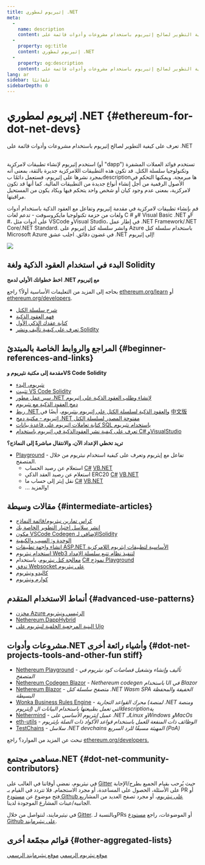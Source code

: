 ```yaml
---
title: إثيريوم لمطوري .NET
meta:
  - 
    name: description
    content: تعرف على كيفية التطوير لصالح إثيريوم باستخدام مشروعات وأدوات قائمة على .NET
  - 
    property: og:title
    content: إثيريوم لمطوري .NET
  - 
    property: og:description
    content: تعرف على كيفية التطوير لصالح إثيريوم باستخدام مشروعات وأدوات قائمة على .NET
lang: ar
sidebar: تلقائيًا
sidebarDepth: 0
---
```


# إثيريوم لمطوري .NET {#ethereum-for-dot-net-devs}

<div class="featured">تعرف على كيفية التطوير لصالح إثيريوم باستخدام مشروعات وأدوات قائمة على .NET</div><br>

استخدم إثيريوم لإنشاء تطبيقات لامركزية (أو "dapp") تستخدم فوائد العملات المشفرة وتكنولوجيا سلسلة الكتل. قد تكون هذه التطبيقات اللامركزية جديرة بالثقة، بمعنى أنه بمجرد نشرها على إثيريوم، فستعمل دائمًا بdescriptionها مبرمجة. ويمكنها التحكم في الأصول الرقمية من أجل إنشاء أنواع جديدة من التطبيقات المالية. كما أنها قد تكون لامركزية، بمعنى عدم وجود كيان أو شخص واحد يتحكم فيها ويكاد يكون من المستحيل مراقبتها.

قم بإنشاء تطبيقات لامركزية في مقدمة إثيريوم وتفاعل مع العقود الذكية باستخدام أدوات ولغات من حزمة تكنولوجيا مايكروسوفت - تدعم لغات C # و# Visual Basic .NET وF #، على أدوات مثل VSCode وVisual Studio، في إطار عمل .NET Framework/.NET Core/.NET Standard. وانشر سلسلة كتل إثيريوم على Azure باستخدام سلسلة كتل Microsoft Azure في غضون دقائق. اجلب عشق .NET إلى إثيريوم!


<img src="https://raw.githubusercontent.com/Nethereum/Nethereum/master/logos/logo192x192t.png" />

## البدء في استخدام العقود الذكية ولغة Solidity

**اخط خطواتك الأولي لدمج .NET مع إثيريوم**

بحاجه إلى المزيد من التعليمات الأساسية أولاُ؟ راجع [ethereum.org/learn](/learn/) أو [ethereum.org/developers](/developers/).

- [شرح سلسلة الكتل](https://kauri.io/article/d55684513211466da7f8cc03987607d5/blockchain-explained)
- [فهم العقود الذكية](https://kauri.io/article/e4f66c6079e74a4a9b532148d3158188/ethereum-101-part-5-the-smart-contract)
- [كتابة عقدك الذكي الأول](https://kauri.io/article/124b7db1d0cf4f47b414f8b13c9d66e2/remix-ide-your-first-smart-contract)
- [تعرف على كيفية تأليف ونشر Solidity](https://kauri.io/article/973c5f54c4434bb1b0160cff8c695369/understanding-smart-contract-compilation-and-deployment)

## المراجع والروابط الخاصة بالمبتدئ {#beginner-references-and-links}

**مقدمة إلى مكتبة نثيريوم وVS Code Solidity**

- [نثيريوم، البدء](https://docs.nethereum.com/en/latest/getting-started/)
- [تثبيت VS Code Solidity](https://marketplace.visualstudio.com/items?itemName=JuanBlanco.solidity)
- [سير عمل مطور .NET لإنشاء وطلب العقود الذكية على إثيريوم](https://medium.com/coinmonks/a-net-developers-workflow-for-creating-and-calling-ethereum-smart-contracts-44714f191db2)
- [دمج العقود الذكية مع نثيريوم](https://kauri.io/article/b54334b0695342c1bbe161c4c4467b50/smart-contracts-integration-with-nethereum)
- [ربط .NET والعقود الذكية لسلسلة الكتل على إثيريوم بنثيريوم](https://medium.com/my-blockchain-development-daily-journey/interfacing-net-and-ethereum-blockchain-smart-contracts-with-nethereum-2fa3729ac933)، أيضًا في [中文版](https://medium.com/my-blockchain-development-daily-journey/%E4%BD%BF%E7%94%A8nethereum%E9%80%A3%E6%8E%A5-net%E5%92%8C%E4%BB%A5%E5%A4%AA%E7%B6%B2%E5%8D%80%E5%A1%8A%E9%8F%88%E6%99%BA%E8%83%BD%E5%90%88%E7%B4%84-4a96d35ad1e1)
- [إثيريوم - مكتبة دمج .NET مفتوحة المصدر لسلسلة الكتل](https://kauri.io/article/d15dfd4903f149cdb84b3ce666103b52/v1/nethereum-an-open-source-.net-integration-library-for-blockchain)
- [كتابة تعاملات إثيريوم على قاعدة بيانات SQL باستخدام نثيريوم](https://medium.com/coinmonks/writing-ethereum-transactions-to-sql-database-using-nethereum-fd94e0e4fa36)
- [تعرف على كيفية نشر العقودالذكية في إثيريوم باستخدام C# وVisualStudio](https://koukia.ca/deploy-ethereum-smart-contracts-using-c-and-visualstudio-5be188ae928c) <br>

**تريد تخطي الإعداد الآن، والانتقال مباشرةً إلى النماذج؟**
- [Playground](http://playground.nethereum.com/) - تفاعل مع إيثريوم وتعرف على كيفية استخدام نيثريوم من خلال المتصفح.
  - استعلام عن رصيد الحساب [C#](http://playground.nethereum.com/csharp/id/1001) [VB.NET](http://playground.nethereum.com/vb/id/2001)
  - استعلام عن رصيد العقد الذكي ERC20 [C#](http://playground.nethereum.com/csharp/id/1005) [VB.NET](http://playground.nethereum.com/vb/id/2004)
  - نقل إيثر إلى حساب ما [C#](http://playground.nethereum.com/csharp/id/1003) [VB.NET](http://playground.nethereum.com/vb/id/2003)
  - ... والمزيد!


## مقالات وسيطة {#intermediate-articles}

- [كراس تمارين نيثريوم/قائمة النماذج](http://docs.nethereum.com/en/latest/Nethereum.Workbooks/docs/)
- [انشر سلاسل اختبار التطوير الخاصة بك](https://github.com/Nethereum/Testchains)
- [مكون VSCode Codegen الإضافي لـSolidity](https://docs.nethereum.com/en/latest/nethereum-codegen-vscodesolidity/)
- [الوحدة و: السبب والكيفية](https://www.raywenderlich.com/5509-unity-and-ethereum-why-and-how)
- [إنشاء واجهة تطبيقات ASP.NET الأساسية لتطبيقات إيثريوم اللامركزية](https://tech-mint.com/create-asp-net-core-web-api-for-ethereum-dapps/)
- [استخدام نيثريوم Web3 لتنفيذ نظام تتبع سلسلة الإمداد](http://blog.pomiager.com/post/using-nethereum-web3-to-implement-a-supply-chain-traking-system4)
- [معالجة كتل نيثريوم](https://nethereum.readthedocs.io/en/latest/nethereum-block-processing-detail/)، باستخدام [C# نموذج Playground](http://playground.nethereum.com/csharp/id/1025)
- [تدفق Websocket على نيثريوم](https://nethereum.readthedocs.io/en/latest/nethereum-subscriptions-streaming/)
- [كاليدو ونيثريوم](https://kaleido.io/kaleido-and-nethereum/)
- [كوارم ونيثريوم](https://github.com/Nethereum/Nethereum/blob/master/src/Nethereum.Quorum/README.md)


## أنماط الاستخدام المتقدم {#advanced-use-patterns}

- [مخزن Azure الرئيسي ونيثريوم](https://github.com/Azure-Samples/bc-community-samples/tree/master/akv-nethereum)
- [Nethereum.DappHybrid](https://github.com/Nethereum/Nethereum.DappHybrid)
- [البنية المرجعية الخلفية لنيثريوم على Ujo](https://docs.nethereum.com/en/latest/nethereum-ujo-backend-sample/)

## مشروعات وأدوات.NET وأشياء رائعة أخرى {#dot-net-projects-tools-and-other-fun stiff}

- [Nethereum Playground](http://playground.nethereum.com/) - *تأليف وإنشاء وتشغيل قصاصات كود نيثريوم في المتصفح*
- [Nethereum Codegen Blazor](https://github.com/Nethereum/Nethereum.CodeGen.Blazor) - *Nethereum codegen باستخدام UI في Blazor*
- [Nethereum Blazor](https://github.com/Nethereum/NethereumBlazor) - *متصفح سلسلة كتل .NET Wasm SPA الخفيفة والمحفظة البسيطة*
- [Wonka Business Rules Engine](https://docs.nethereum.com/en/latest/wonka/) - *محرك القواعد التجارية (لمنصة .NET ومنصة إيثريوم) التي تعمل بطبيعتها باستخدام البيانات الdescriptionية*
- [Nethermind](https://github.com/NethermindEth/nethermind) - *عميل إيثريوم الأساسي على .NET لـLinux وWindows وMacOs*
- [eth-utils](https://github.com/ethereum/eth-utils/) - *الوظائف ذات المنفعة للعمل باستخدام قواعد الأكواد ذات الصلة بإيثريوم*
- [TestChains](https://github.com/Nethereum/TestChains) - *سلاسل .NET devchains المهيئة مسبقًا للرد السريع (PoA)*

تبحث عن المزيد من الموارد؟ راجع [ethereum.org/developers.](/developers/)

## مساهمي مجتمع.NET {#dot-net-community-contributors}

في نيثريوم، نمضي أوقاتنا في الغالب على [Gitter](https://gitter.im/Nethereum/Nethereum) حيث يُرحب بقيام الجميع بطرح/الإجابة على الأسئلة، الحصول على المساعدة، أو مجرد الاستجمام. فلا تتردد في القيام بـ PR أو فتح موضوع عن [مستودع Github على نيثريوم](https://github.com/Nethereum)، أو مجرد تصفح العديد من المشاريع الجانبية/عينات المشارع الموجودة لدينا.

في نيثيرمايند، لنتواصل من خلال [Gitter](https://gitter.im/nethermindeth/nethermind). وبالنسبة لـPRs أو الموضوعات، راجع [مستودع Github على نيثيرمايند](https://github.com/NethermindEth/nethermind).


## قوائم مجمّعة أخرى {#other-aggregated-lists}

[موقع نيثريوم الرسمي](https://nethereum.com/) [موقع نيثيرمايند الرسمي](https://nethermind.io/)